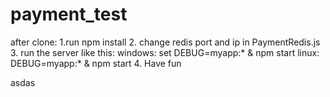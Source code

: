 # payment_test
after clone:
1.run npm install
2. change redis port and ip in PaymentRedis.js
3. run the server like this:
	windows:
		set DEBUG=myapp:* & npm start
	linux:
		DEBUG=myapp:* & npm start
4. Have fun
		
asdas
